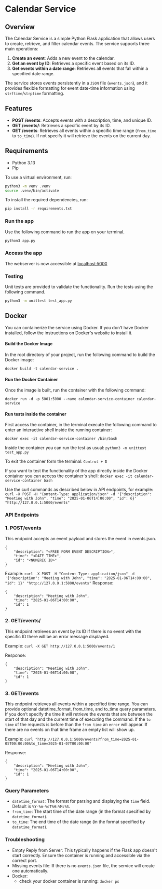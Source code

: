 # Calendar Service

## Overview
The Calendar Service is a simple Python Flask application that allows users to create, retrieve, and filter calendar events. The service supports three main operations:

1. **Create an event**: Adds a new event to the calendar.
2. **Get an event by ID**: Retrieves a specific event based on its ID.
3. **Get events within a date range**: Retrieves all events that fall within a specified date range.

The service stores events persistently in a `JSON` file (`events.json`), and it provides flexible formatting for event date-time information using `strftime`/`strptime` formatting.

## Features

- **POST /events**: Accepts events with a description, time, and unique ID.
- **GET /events/<ID>**: Retrieves a specific event by its ID.
- **GET /events**: Retrieves all events within a specific time range (`from_time` to `to_time`). If not specify it will retrieve the events on the current day.

## Requirements

- Python 3.13
- Pip

To use a virtual environment, run:
```bash
python3 -m venv .venv
source .venv/bin/activate
```

To install the required dependencies, run:

```bash
pip install -r requirements.txt
```

### Run the app
Use the following command to run the app on your terminal. 
```bash
python3 app.py 
```

### Access the app
The webserver is now accessible at [localhost:5000](http://127.0.0.1:5000)

### Testing
Unit tests are provided to validate the functionality. 
Run the tests using the following command.
```bash
python3 -m unittest test_app.py
```

## Docker

You can containerize the service using Docker. If you don't have Docker installed, follow the instructions on Docker's website to install it.

#### Build the Docker Image
In the root directory of your project, run the following command to build the Docker image:

```
docker build -t calendar-service .
```
#### Run the Docker Container
Once the image is built, run the container with the following command:
```
docker run -d -p 5001:5000 --name calendar-service-container calendar-service
```

#### Run tests inside the container

First access the container, in the terminal execute the following command to enter an interactive shell inside the running container:
```
docker exec -it calendar-service-container /bin/bash
```
Inside the container you can run the test as usual:
`python3 -m unittest test_app.py`

To exit the container form the terminal: `Control + D`


If you want to test the functionality of the app directly inside the Docker container you can access the container's shell:
`docker exec -it calendar-service-container bash`

Use the curl commands as described below in API endpoints, for example:
`curl -X POST -H "Content-Type: application/json" -d '{"description": "Meeting with John", "time": "2025-01-06T14:00:00", "id": 6}' "http://127.0.0.1:5000/events"`


### API Endpoints

### 1. POST/events
This endpoint accepts an event payload and stores the event in events.json.
```
{
    "description": "<FREE FORM EVENT DESCRIPTION>",
    "time": "<DATE TIME>",
    "id": "<NUMERIC ID>"
}
```
Example: 
`curl -X POST -H "Content-Type: application/json" -d '{"description": "Meeting with John", "time": "2025-01-06T14:00:00", "id": 1}' "http://127.0.0.1:5000/events"`
Response: 
```
{
    "description": "Meeting with John",
    "time": "2025-01-06T14:00:00",
    "id": 1
}
```

### 2. GET/events/<ID>
This endpoint retrieves an event by its ID if there is no event with the specific ID there will be an error message displayed.

Example: `curl -X GET http://127.0.0.1:5000/events/1`

Response: 
```
{
    "description": "Meeting with John",
    "time": "2025-01-06T14:00:00",
    "id": 1
}
```

### 3. GET/events
This endpoint retrieves all events within a specified time range. You can provide optional datetime_format, from_time, and to_time query parameters.
If you don't specify the time it will retrieve the events that are between the start of that day and the current time of executing the command. 
If the `to time` of the requests is before than the `from time` an `error` will appear.
If there are no events on that time frame an empty list will show up.


Example: `curl "http://127.0.0.1:5000/events?from_time=2025-01-05T00:00:00&to_time=2025-01-07T00:00:00"`

Response: 
```
{
    "description": "Meeting with John",
    "time": "2025-01-06T14:00:00",
    "id": 1
}
```

### Query Parameters
- `datetime_format`: The format for parsing and displaying the `time` field. Default is `%Y-%m-%dT%H:%M:%S`.
- `from_time`: The start time of the date range (in the format specified by `datetime_format`).
- `to_time`: The end time of the date range (in the format specified by `datetime_format`).

### Troubleshooting
- Empty Reply from Server: This typically happens if the Flask app doesn't start correctly. Ensure the container is running and accessible via the correct port.
- Missing events file: If there is no `events.json` file, the service will create one automatically.
- Docker: 
  - check your docker container is running: `docker ps`
